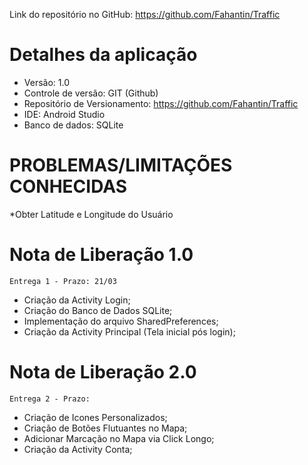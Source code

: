 Link do repositório no GitHub: https://github.com/Fahantin/Traffic

# Detalhes da aplicação

* Versão: 1.0
* Controle de versão: GIT (Github)
* Repositório de Versionamento: https://github.com/Fahantin/Traffic
* IDE: Android Studio
* Banco de dados: SQLite


# PROBLEMAS/LIMITAÇÕES CONHECIDAS
*Obter Latitude e Longitude do Usuário



# Nota de Liberação 1.0
```
Entrega 1 - Prazo: 21/03
```
* Criação da Activity Login;
* Criação do Banco de Dados SQLite;
* Implementação do arquivo SharedPreferences;
* Criação da Activity Principal (Tela inicial pós login);


# Nota de Liberação 2.0
```
Entrega 2 - Prazo: 
```
* Criação de Icones Personalizados;
* Criação de Botões Flutuantes no Mapa;
* Adicionar Marcação no Mapa via Click Longo;
* Criação da Activity Conta;
